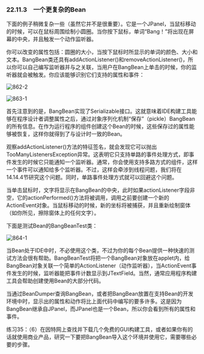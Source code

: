 ### 22.11.3　一个更复杂的Bean

下面的例子稍微复杂一些（虽然它并不是很重要）。它是一个JPanel，当鼠标移动的时候，可以在鼠标周围绘制小圆圈。当你按下鼠标，单词“Bang！”将出现在屏幕的中央，并且触发一个动作监听器。

你可以改变的属性包括：圆圈的大小，当按下鼠标时所显示的单词的颜色、大小和文本。BangBean类还具有addActionListener()和removeActionListener()，所以你可以自己编写监听器并与之关联，当用户在BangBean上单击的时候，你的监听器就会被触发。你应该能够识别它们支持的属性和事件：

![862-2](../Images/image03886.jpeg)

![863-1](../Images/image03887.jpeg)

首先注意到的是，BangBean实现了Serializable接口。这就意味着IDE构建工具能够在程序设计者调整属性之后，通过对象序列化机制“保存”（pickle）BangBean的所有信息。在作为运行程序的组件创建这个Bean的时候，这些保存过的属性能够被恢复，这样你就得到了与设计时一致的Bean。

观察addActionListener()方法的特征签名，就会发现它可以抛出TooManyListenersException异常。这表明它只支持单路的事件处理方式，即事件发生的时候它只能通知一个监听器。通常，你会使用支持多路方式的组件，这样一个事件可以通知给多个监听器。不过，这样会牵涉到线程问题，我们将在14.14.4节研究这个问题。同时，单路事件处理方式就可以回避这个问题。

当单击鼠标时，文字将显示在BangBean的中央，此时如果actionListener字段非空，它的actionPerformed()方法将被调用，调用之前要创建一个新的ActionEvent对象。当鼠标移动的时候，新的坐标将被捕获，并且重新绘制窗体（如你所见，擦除窗体上的任何文字）。

下面是测试Bean的BangBeanTest类：

![864-1](../Images/image03888.jpeg)

当Bean处于IDE中时，不必使用这个类，不过为你的每个Bean提供一种快速的测试方法会很有帮助。BangBeanTest将把一个BangBean对象放在applet内，给BangBean对象关联一个简单的ActionListener（动作监听器），当ActionEvent事件发生的时候，监听器能把事件计数显示到JTextField。当然，通常应用程序构建工具会帮助创建使用Bean的大部分代码。

当通过BeanDumper查询BangBean，或者把BangBean放置在支持Bean的开发环境中时，显示出的属性和动作将比上面代码中编写的要多许多。这是因为BangBean继承自JPanel，而JPanel也是一个Bean，所以你会看到所有的属性和事件。

练习35：（6）在因特网上查找并下载几个免费的GUI构建工具，或者如果你有的话就使用商业产品，研究一下要把BangBean导入这个环境并使用它，需要哪些必要的步骤。